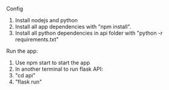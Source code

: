 Config
1. Install nodejs and python
2. Install all app dependencies with "npm install".
3. Install all python dependencies in api folder with "python -r requirements.txt"

Run the app:
1. Use npm start to start the app
2. In another terminal to run flask API:
3. "cd api"
4. "flask run"